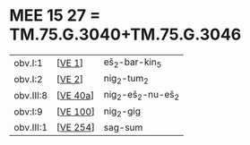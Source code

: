 # MEE 15 27 = TM.75.G.3040+TM.75.G.3046

|           |            |                                                  |
| --------- | ---------- | ------------------------------------------------ |
| obv.I:1   | [[VE 1]]   | eš<sub>2</sub>-bar-kin<sub>5</sub>               |
| obv.I:2   | [[VE 2]]   | nig<sub>2</sub>-tum<sub>2</sub>                  |
| obv.III:8 | [[VE 40a]] | nig<sub>2</sub>-eš<sub>2</sub>-nu-eš<sub>2</sub> |
| obv:I:9   | [[VE 100]] | nig<sub>2</sub>-gig                              |
| obv.III:1 | [[VE 254]] | sag-sum                                          |

[//begin]: # "Autogenerated link references for markdown compatibility"
[VE 1]: <VE 1> "VE 1"
[VE 2]: <VE 2> "VE 2"
[VE 40a]: <VE 40a> "VE 40a"
[VE 100]: <VE 100> "VE 100"
[VE 254]: <VE 254> "VE 254"
[//end]: # "Autogenerated link references"